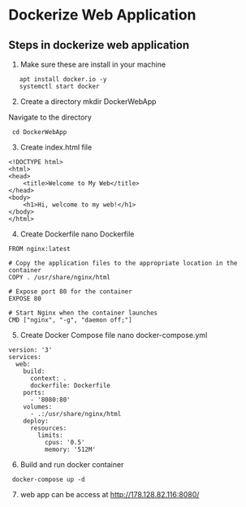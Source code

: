 # Dockerize Web Application

## Steps in dockerize web application

1. Make sure these are install in your machine
```
   apt install docker.io -y
   systemctl start docker
```
2. Create a directory
   mkdir DockerWebApp

Navigate to the directory 
 ``` 
  cd DockerWebApp
```
3. Create index.html file
```
<!DOCTYPE html>
<html>
<head>
    <title>Welcome to My Web</title>
</head>
<body>
    <h1>Hi, welcome to my web!</h1>
</body>
</html> 
```
4. Create Dockerfile 
    nano Dockerfile
```
FROM nginx:latest

# Copy the application files to the appropriate location in the container
COPY . /usr/share/nginx/html

# Expose port 80 for the container
EXPOSE 80

# Start Nginx when the container launches
CMD ["nginx", "-g", "daemon off;"]
```

5. Create Docker Compose file
 nano docker-compose.yml

```
version: '3'
services:
  web:
    build:
      context: .
      dockerfile: Dockerfile
    ports:
      - '8080:80'
    volumes:
      - .:/usr/share/nginx/html
    deploy:
      resources:
        limits:
          cpus: '0.5'
          memory: '512M'
  ```
6. Build and run docker container
```
 docker-compose up -d
```
7. web app can be access at http://178.128.82.116:8080/
